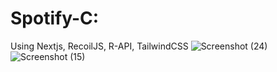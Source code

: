 # Spotify-C:
Using Nextjs, RecoilJS, R-API, TailwindCSS
![Screenshot (24)](https://user-images.githubusercontent.com/112042894/195971470-b0ac71bf-2371-47ad-a0da-b2a84babc3e0.png)
![Screenshot (15)](https://user-images.githubusercontent.com/112042894/195971686-7fcf1595-cf54-4ab8-97e5-c3ee0288f9b2.png)
